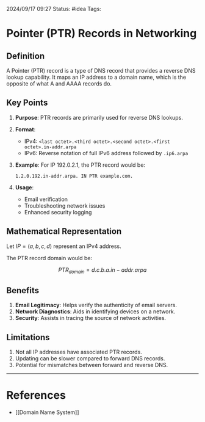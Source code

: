 2024/09/17 09:27
Status: #idea
Tags:

# Pointer (PTR) Records in Networking

## Definition

A Pointer (PTR) record is a type of DNS record that provides a reverse DNS lookup capability. It maps an IP address to a domain name, which is the opposite of what A and AAAA records do.

## Key Points

1. **Purpose**: PTR records are primarily used for reverse DNS lookups.

2. **Format**: 
   - IPv4: `<last octet>.<third octet>.<second octet>.<first octet>.in-addr.arpa`
   - IPv6: Reverse notation of full IPv6 address followed by `.ip6.arpa`

3. **Example**:
   For IP 192.0.2.1, the PTR record would be:
   ```
   1.2.0.192.in-addr.arpa. IN PTR example.com.
   ```

4. **Usage**: 
   - Email verification
   - Troubleshooting network issues
   - Enhanced security logging

## Mathematical Representation

Let $IP = (a, b, c, d)$ represent an IPv4 address.

The PTR record domain would be:

$$ PTR_{domain} = d.c.b.a.in-addr.arpa $$

## Benefits

1. **Email Legitimacy**: Helps verify the authenticity of email servers.
2. **Network Diagnostics**: Aids in identifying devices on a network.
3. **Security**: Assists in tracing the source of network activities.

## Limitations

1. Not all IP addresses have associated PTR records.
2. Updating can be slower compared to forward DNS records.
3. Potential for mismatches between forward and reverse DNS.


---
# References

- [[Domain Name System]]